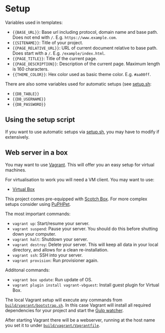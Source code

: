 Setup
=====

Variables used in templates:

* `{{BASE_URL}}`: Base url including protocol, domain name and base path. Does not end with `/`. E.g. `https://www.example.com`.
* `{{SITENAME}}`: Title of your project.
* `{{PAGE_RELATIVE_URL}}`: URL of current document relative to base path. Does start with a `/`. E.g. `/example/index.html`.
* `{{PAGE_TITLE}}`: Title of the current page.
* `{{PAGE_DESCRIPTION}}`: Description of the current page. Maximum length is 160 characters.
* `{{THEME_COLOR}}`: Hex color used as basic theme color. E.g. `#aa00ff`.

There are also some variables used for automatic setups (see [setup.sh](../../build/setup.sh):

* `{{DB_TABLE}}`
* `{{DB_USERNAME}}`
* `{{DB_PASSWORD}}`

Using the setup script
----------------------

If you want to use automatic setups via [setup.sh](../../build/setup.sh), you may have to modify if extensively.

Web server in a box
--------------------

You may want to use [Vagrant](https://www.vagrantup.com/). This will offer you an easy setup for virtual machines.

For virtualisation to work you will need a VM client. You may want to use:

* [Virtual Box](https://www.virtualbox.org/)

This project comes pre-equipped with [Scotch Box](https://box.scotch.io/). For more complex setups consider using [PuPHPet](https://puphpet.com/).

The most important commands:

* `vagrant up`: Start/resume your server.
* `vagrant suspend`: Pause your server. You should do this before shutting down your computer.
* `vagrant halt`: Shutdown your server.
* `vagrant destroy`: Delete your server. This will keep all data in your local directory, and allows for a clean re-installation.
* `vagrant ssh`: SSH into your server.
* `vagrant provision`: Run provisioner again.

Additonal commands:

* `vagrant box update`: Run update of OS.
* `vagrant plugin install vagrant-vbguest`: Install guest plugin for Virtual Box.

The local Vagrant setup will execute any commands from [`build/vagrant/bootstrap.sh`](../../build/vagrant/bootstrap.sh). In this case Vagrant will install all required dependencies for your project and start the [Gulp watcher](gulp.md).

After starting Vagrant there will be a webserver, running at the host name you set it to under [`build/vagrant/Vagrantfile`](../../build/vagrant/Vagrantfile).

